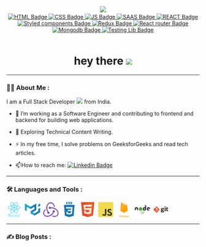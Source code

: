 <div id="header" align="center">
  <img src="https://media.giphy.com/media/M9gbBd9nbDrOTu1Mqx/giphy.gif" width="100"/>
  <div id="badges">
    <a href="your-linkedin-URL">
      <img src="https://img.shields.io/badge/HTML5-E34F26?style=for-the-badge&logo=html5&logoColor=white" alt="HTML Badge"/>
    </a>
    <a href="your-youtube-URL">
      <img src="https://img.shields.io/badge/CSS3-1572B6?style=for-the-badge&logo=css3&logoColor=white" alt="CSS Badge"/>
    </a>
    <a href="your-twitter-URL">
      <img src="https://img.shields.io/badge/JavaScript-323330?style=for-the-badge&logo=javascript&logoColor=F7DF1E" alt="JS Badge"/>
    </a>
     <a href="your-twitter-URL">
      <img src="https://img.shields.io/badge/Sass-CC6699?style=for-the-badge&logo=sass&logoColor=white" alt="SAAS Badge"/>
    </a>
    <a href="your-twitter-URL">
      <img src="https://img.shields.io/badge/React-20232A?style=for-the-badge&logo=react&logoColor=61DAFB" alt="REACT Badge"/>
    </a>
    <a href="your-twitter-URL">
      <img src="https://img.shields.io/badge/styled--components-DB7093?style=for-the-badge&logo=styled-components&logoColor=white" alt="Styled components Badge"/>
    </a>
    <a href="your-twitter-URL">
      <img src="https://img.shields.io/badge/Redux-593D88?style=for-the-badge&logo=redux&logoColor=white" alt="Redux Badge"/>
    </a>
    <a href="your-twitter-URL">
      <img src="https://img.shields.io/badge/React_Router-CA4245?style=for-the-badge&logo=react-router&logoColor=white" alt="React router Badge"/>
    </a>
    <a href="your-twitter-URL">
      <img src="https://img.shields.io/badge/MongoDB-4EA94B?style=for-the-badge&logo=mongodb&logoColor=white" alt="Mongodb Badge"/>
    </a>
     <a href="your-twitter-URL">
      <img src="https://img.shields.io/badge/testing%20library-323330?style=for-the-badge&logo=testing-library&logoColor=red" alt="Testing Lib Badge"/>
    </a>
  </div>
  <img src="https://komarev.com/ghpvc/?username=your-github-username&style=flat-square&color=blue" alt=""/>
  <h1>
    hey there
    <img src="https://media.giphy.com/media/hvRJCLFzcasrR4ia7z/giphy.gif" width="30px"/>
  </h1>
</div>

---

### :woman_technologist: About Me :
I am a Full Stack Developer <img src="https://media.giphy.com/media/WUlplcMpOCEmTGBtBW/giphy.gif" width="30"> from India.
- :telescope: I’m working as a Software Engineer and contributing to frontend and backend for building web applications.

- :seedling: Exploring Technical Content Writing.

- :zap: In my free time, I solve problems on GeeksforGeeks and read tech articles.

- :mailbox:How to reach me: [![Linkedin Badge](https://img.shields.io/badge/-kakbar-blue?style=flat&logo=Linkedin&logoColor=white)](your-linkedin-url)

---

### :hammer_and_wrench: Languages and Tools :
<div>
  <img src="https://github.com/devicons/devicon/blob/master/icons/react/react-original-wordmark.svg" title="React" alt="React" width="40" height="40"/>&nbsp;
  <img src="https://github.com/devicons/devicon/blob/master/icons/materialui/materialui-original.svg" title="Material UI" alt="Material UI" width="40" height="40"/>&nbsp;
  <img src="https://github.com/devicons/devicon/blob/master/icons/redux/redux-original.svg" title="Redux" alt="Redux " width="40" height="40"/>&nbsp;
  <img src="https://github.com/devicons/devicon/blob/master/icons/css3/css3-plain-wordmark.svg"  title="CSS3" alt="CSS" width="40" height="40"/>&nbsp;
  <img src="https://github.com/devicons/devicon/blob/master/icons/html5/html5-original.svg" title="HTML5" alt="HTML" width="40" height="40"/>&nbsp;
  <img src="https://github.com/devicons/devicon/blob/master/icons/javascript/javascript-original.svg" title="JavaScript" alt="JavaScript" width="40" height="40"/>&nbsp;
  <img src="https://github.com/devicons/devicon/blob/master/icons/firebase/firebase-plain-wordmark.svg" title="Firebase" alt="Firebase" width="40" height="40"/>&nbsp;
  <img src="https://github.com/devicons/devicon/blob/master/icons/nodejs/nodejs-original-wordmark.svg" title="NodeJS" alt="NodeJS" width="40" height="40"/>&nbsp;
  <img src="https://github.com/devicons/devicon/blob/master/icons/git/git-original-wordmark.svg" title="Git" **alt="Git" width="40" height="40"/>
</div>

---

### :writing_hand: Blog Posts :
<!-- BLOG-POST-LIST:START -->
<!-- BLOG-POST-LIST:END -->
